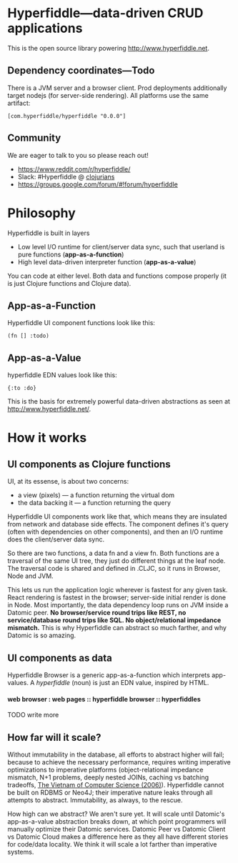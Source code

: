 # Hyperfiddle—data-driven CRUD applications

This is the open source library powering <http://www.hyperfiddle.net>.

## Dependency coordinates—Todo

There is a JVM server and a browser client. Prod deployments additionally target nodejs (for server-side rendering). All platforms use the same artifact:

    [com.hyperfiddle/hyperfiddle "0.0.0"]

## Community

We are eager to talk to you so please reach out!

* <https://www.reddit.com/r/hyperfiddle/>
* Slack: #Hyperfiddle @ [clojurians](http://clojurians.net/)
* <https://groups.google.com/forum/#!forum/hyperfiddle>

# Philosophy

Hyperfiddle is built in layers

* Low level I/O runtime for client/server data sync, such that userland is pure functions (**app-as-a-function**)
* High level data-driven interpreter function (**app-as-a-value**)

You can code at either level. Both data and functions compose properly (it is just Clojure functions and Clojure data).

## App-as-a-Function

Hyperfiddle UI component functions look like this:

    (fn [] :todo)

## App-as-a-Value

hyperfiddle EDN values look like this:

    {:to :do}

This is the basis for extremely powerful data-driven abstractions as seen at <http://www.hyperfiddle.net/>.

# How it works

## UI components as Clojure functions

UI, at its essense, is about two concerns:

* a view (pixels) — a function returning the virtual dom
* the data backing it — a function returning the query

Hyperfiddle UI components work like that, which means they are insulated from network and database side effects. The component defines it's query (often with dependencies on other components), and then an I/O runtime does the client/server data sync.

So there are two functions, a data fn and a view fn. Both functions are a traversal of the same UI tree, they just do different things at the leaf node. The traversal code is shared and defined in .CLJC, so it runs in Browser, Node and JVM.

This lets us run the application logic wherever is fastest for any given task. React rendering is fastest in the browser; server-side initial render is done in Node. Most importantly, the data dependency loop runs on JVM inside a Datomic peer. **No browser/service round trips like REST, no service/database round trips like SQL. No object/relational impedance mismatch.** This is why Hyperfiddle can abstract so much farther, and why Datomic is so amazing.

## UI components as data

Hyperfiddle Browser is a generic app-as-a-function which interprets app-values. A *hyperfiddle* (noun) is just an EDN value, inspired by HTML.

#### web browser : web pages :: hyperfiddle browser :: hyperfiddles

TODO write more

## How far will it scale?

Without immutability in the database, all efforts to abstract higher will fail; because to achieve the necessary performance, requires writing imperative optimizations to imperative platforms (object-relational impedance mismatch, N+1 problems, deeply nested JOINs, caching vs batching tradeoffs, [The Vietnam of Computer Science (2006)](http://blogs.tedneward.com/post/the-vietnam-of-computer-science/)). Hyperfiddle cannot be built on RDBMS or Neo4J; their imperative nature leaks through all attempts to abstract. Immutability, as always, to the rescue.

How high can we abstract? We aren't sure yet. It will scale until Datomic's app-as-a-value abstraction breaks down, at which point programmers will manually optimize their Datomic services. Datomic Peer vs Datomic Client vs Datomic Cloud makes a difference here as they all have different stories for code/data locality. We think it will scale a lot farther than imperative systems.
